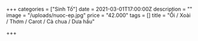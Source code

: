 +++
categories = ["Sinh Tố"]
date = 2021-03-01T17:00:00Z
description = ""
image = "/uploads/nuoc-ep.jpg"
price = "42.000"
tags = []
title = "Ổi / Xoài / Thơm / Carot / Cà chua / Dưa hấu"

+++
